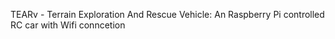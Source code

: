 TEARv - Terrain Exploration And Rescue Vehicle:
An Raspberry Pi controlled RC car with Wifi conncetion
